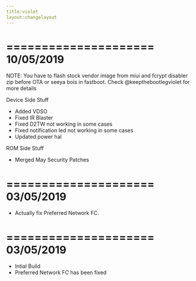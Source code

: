 ```yaml
---
title:violet
layout:changelayout
---
```

=====================
    10/05/2019
=====================

NOTE: You have to flash stock vendor image from miui and fcrypt disabler zip before OTA or seeya bois in fastboot. Check @keepthebootlegviolet for more details

Device Side Stuff
* Added VDSO
* Fixed IR Blaster
* Fixed D2TW not working in some cases
* Fixed notification led not working in some cases
* Updated power hal

ROM Side Stuff
* Merged May Security Patches

=====================
    03/05/2019
=====================

* Actually fix Preferred Network FC.

=====================
    03/05/2019
=====================

* Intial Build
* Preferred Network FC has been fixed
